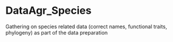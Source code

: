 # DataAgr_Species
Gathering on species related data (correct names, functional traits, phylogeny) as part of the data preparation
